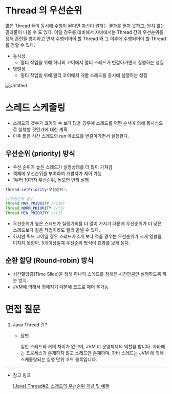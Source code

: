 # Thread 의 우선순위

많은 Thread 들이 동시에 수행이 된다면 자신이 원하는 결과를 얻지 못하고, 원치 않는 결과물이 나올 수 도 있다. 이럴 경우를 대비해서 자바에서는 Thread 간의 우선순위를 정해 혼란을 방지하고 먼저 수행되어야 할 Thread 와 그 이후에 수행되어야 할 Thread 를 정할 수 있다.

- 동시성
  - 멀티 작업을 위해 하나의 코어에서 멀티 스레드가 번갈아가면서 실행하는 성질
- 병렬성
  - 멀티 작업을 위해 멀티 코어에서 개별 스레드를 동시에 실행하는 성질

![Untitled](https://s3-us-west-2.amazonaws.com/secure.notion-static.com/465275fa-b2d7-4b36-86dd-9b59b60d82ad/Untitled.png)

# 스레드 스케줄링

- 스레드의 갯수가 코어의 수 보다 많을 경우에 스레드를 어떤 순서에 의해 동시성으로 실행할 것인가에 대한 계획
- 아주 짧은 시간 스레드의 run 메소드를 번갈아가면서 실행한다.

## 우선순위 (priority) 방식

- 우선 순위가 높은 스레드가 실행상태를 더 많이 가져감
- 객체에 우선순위를 부여하여 개발자가 제어 가능
- 1부터 10까지 우선순위, 높으면 먼저 실행

```java
thread.setPriority(우선순위);

//우선순위 상수
Thread.MAX_PRIORITY //(10)
Thread.NORM_PRIORITY //(5)
Thread.MIN_PRIORITY //(1)
```

- 우선순위가 높은 스레드가 실행기회를 더 많이 가지기 때문에 우선순위가 더 낮은 스레드보다 같은 작업이라도 빨리 끝낼 수 있다.
- 하지만 쿼드 코어일 경우 스레드가 4개 보다 적을 경우는 우선순위가 크게 영향을 미치지 못한다. 5개이상일때 우선순위 방식이 효과를 보게 된다.

## 순환 할당 (Round-robin) 방식

- 시간할당량(Time Slice)을 정해 하나의 스레드를 정해진 시간만큼만 실행하도록 하는 방식.
- JVM에 의해서 정해지기 때문에 코드로 제어 불가능

# 면접 질문

1. Java Thread 란?
   
   - 답변
     
     일반 스레드와 거의 차이가 없으며, JVM 이 운영체제의 역할을 합니다. 자바에는 프로세스가 존재하지 않고 스레드만 존재하며, 자바 스레드는 JVM 에 의해 스케줄링되는 실행 단위 코드 블록입니다.

---

- 참고 링크
  
  [[Java] Thread#2, 스레드의 우선순위 개념 및 예제](https://sas-study.tistory.com/218)

